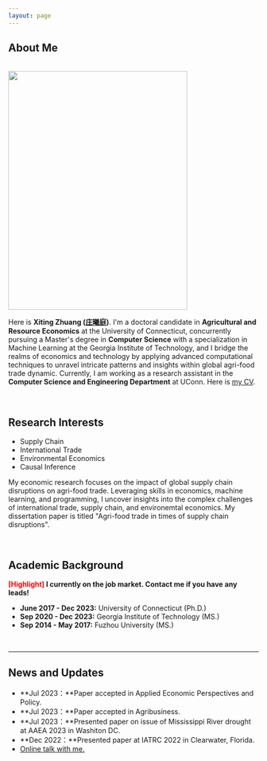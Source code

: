 ```yaml
---
layout: page
---
```


## About Me
<br>

<img src="https://xiting-zhuang.github.io/images/Zhuang_headshot_full.JPG" class="floatpic" width="360" height="480" >


Here is **Xiting Zhuang ([庄曦庭](https://xiting-zhuang.github.io/file/XitingZhuang-CV.pdf))**. I'm a doctoral candidate in **Agricultural and Resource Economics** at the University of Connecticut, concurrently pursuing a Master's degree in **Computer Science** with a specialization in Machine Learning at the Georgia Institute of Technology, and I bridge the realms of economics and technology by applying advanced computational techniques to unravel intricate patterns and insights within global agri-food trade dynamic. Currently, I am working as a research assistant in the **Computer Science and Engineering Department** at UConn. Here is [my CV](https://xiting-zhuang.github.io/file/XitingZhuang-CV.pdf).

<br>


## Research Interests

- Supply Chain
- International Trade
- Environmental Economics
- Causal Inference
 
My economic research focuses on the impact of global supply chain disruptions on agri-food trade. Leveraging skills in economics, machine learning, and programming, I uncover insights into the complex challenges of international trade, supply chain, and environemtal economics. My dissertation paper is titled "Agri-food trade in times of supply chain disruptions".

<br>


## Academic Background

**<font color='red'>[Highlight]</font> I currently on the job market. Contact me if you have any leads!**

- **June 2017 - Dec 2023:** University of Connecticut (Ph.D.)
- **Sep 2020 - Dec 2023:** Georgia Institute of Technology (MS.)
- **Sep 2014 - May 2017:** Fuzhou University (MS.)
<!-- - **Sep 2010 - June 2014:** Xiamen University, Tan Kah Kee College  (BSc)-->

<br>

 
---

## News and Updates

- **Jul 2023：**Paper accepted in Applied Economic Perspectives and Policy. 
- **Jul 2023：**Paper accepted in Agribusiness. 
- **Jul 2023：**Presented paper on issue of Mississippi River drought at AAEA 2023 in Washiton DC.
- **Dec 2022：**Presented paper at IATRC 2022 in Clearwater, Florida. 
- [Online talk with me.](https://calendly.com/xiting-zhuang/one-on-one-with-me)
